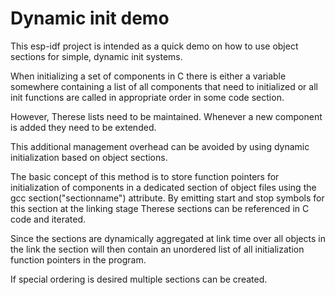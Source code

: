Dynamic init demo
=================

This esp-idf project is intended as a quick demo on how to use object sections
for simple, dynamic init systems.

When initializing a set of components in C there is either a variable somewhere
containing a list of all components that need to initialized or all init
functions are called in appropriate order in some code section.

However, Therese lists need to be maintained. Whenever a new component is added
they need to be extended.


This additional management overhead can be avoided by using dynamic
initialization based on object sections.

The basic concept of this method is to store function pointers for
initialization of components in a dedicated section of object files using
the gcc section("sectionname") attribute. By emitting start and stop symbols
for this section at the linking stage Therese sections can be referenced in C
code and iterated.

Since the sections are dynamically aggregated at link time over all objects in
the link the section will then contain an unordered list of all initialization
function pointers in the program.

If special ordering is desired multiple sections can be created.
